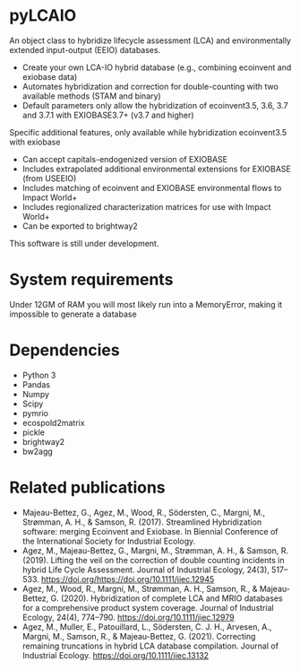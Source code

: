 # pyLCAIO
An object class to hybridize lifecycle assessment (LCA) and environmentally extended input-output (EEIO) databases.


* Create your own LCA-IO hybrid database (e.g., combining ecoinvent and exiobase data)
* Automates hybridization and correction for double-counting with two available methods (STAM and binary)
* Default parameters only allow the hybridization of ecoinvent3.5, 3.6, 3.7 and 3.7.1 with EXIOBASE3.7+ (v3.7 and higher)

Specific additional features, only available while hybridization ecoinvent3.5 with exiobase
* Can accept capitals-endogenized version of EXIOBASE
* Includes extrapolated additional environmental extensions for EXIOBASE (from USEEIO)
* Includes matching of ecoinvent and EXIOBASE environmental flows to Impact World+
* Includes regionalized characterization matrices for use with Impact World+
* Can be exported to brightway2

This software is still under development.

# System requirements
Under 12GM of RAM you will most likely run into a MemoryError, making it impossible to generate a database

# Dependencies
* Python 3
* Pandas
* Numpy
* Scipy
* pymrio
* ecospold2matrix
* pickle
* brightway2
* bw2agg

# Related publications
* Majeau-Bettez, G., Agez, M., Wood, R., Södersten, C., Margni, M., Strømman, A. H., & Samson, R. (2017). Streamlined Hybridization software: merging Ecoinvent and Exiobase. In Biennial Conference of the International Society for Industrial Ecology.
* Agez, M., Majeau-Bettez, G., Margni, M., Strømman, A. H., & Samson, R. (2019). Lifting the veil on the correction of double counting incidents in hybrid Life Cycle Assessment. Journal of Industrial Ecology, 24(3), 517–533. https://doi.org/https://doi.org/10.1111/jiec.12945
* Agez, M., Wood, R., Margni, M., Strømman, A. H., Samson, R., & Majeau-Bettez, G. (2020). Hybridization of complete LCA and MRIO databases for a comprehensive product system coverage. Journal of Industrial Ecology, 24(4), 774–790. https://doi.org/10.1111/jiec.12979
* Agez, M., Muller, E., Patouillard, L., Södersten, C. J. H., Arvesen, A., Margni, M., Samson, R., & Majeau-Bettez, G. (2021). Correcting remaining truncations in hybrid LCA database compilation. Journal of Industrial Ecology. https://doi.org/10.1111/jiec.13132




